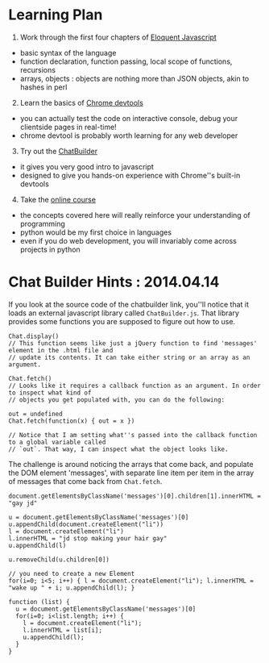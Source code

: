 Learning Plan
=============

1. Work through the first four chapters of [Eloquent Javascript](http://eloquentjavascript.net/contents.html)
  - basic syntax of the language
  - function declaration, function passing, local scope of functions, recursions
  - arrays, objects : objects are nothing more than JSON objects, akin to hashes in perl

2. Learn the basics of [Chrome devtools](http://discover-devtools.codeschool.com/)
  - you can actually test the code on interactive console, debug your clientside pages in real-time!
  - chrome devtool is probably worth learning for any web developer

3. Try out the [ChatBuilder](http://chatbuilder.hackreactor.com/)
  - it gives you very good intro to javascript
  - designed to give you hands-on experience with Chrome''s built-in devtools

4. Take the [online course](https://www.edx.org/course/mitx/mitx-6-00-1x-introduction-computer-1498#.U0yb03Wx22g)
  - the concepts covered here will really reinforce your understanding of programming
  - python would be my first choice in languages
  - even if you do web development, you will invariably come across projects in python


Chat Builder Hints : 2014.04.14
===============================

If you look at the source code of the chatbuilder link, you''ll notice that it loads
an external javascript library called `ChatBuilder.js`. That library provides some functions 
you are supposed to figure out how to use.

```{js}
Chat.display()
// This function seems like just a jQuery function to find 'messages' element in the .html file and
// update its contents. It can take either string or an array as an argument.

Chat.fetch()
// Looks like it requires a callback function as an argument. In order to inspect what kind of
// objects you get populated with, you can do the following:

out = undefined
Chat.fetch(function(x) { out = x })

// Notice that I am setting what''s passed into the callback function to a global variable called
// `out`. That way, I can inspect what the object looks like.
```

The challenge is around noticing the arrays that come back, and populate the DOM element 'messages',
with separate line item per item in the array of messages that come back from `Chat.fetch`.


```{js}
document.getElementsByClassName('messages')[0].children[1].innerHTML = "gay jd"

u = document.getElementsByClassName('messages')[0]
u.appendChild(document.createElement("li"))
l = document.createElement("li")
l.innerHTML = "jd stop making your hair gay"
u.appendChild(l)

u.removeChild(u.children[0])

// you need to create a new Element 
for(i=0; i<5; i++) { l = document.createElement("li"); l.innerHTML = "wake up " + i; u.appendChild(l); }

function (list) {
  u = document.getElementsByClassName('messages')[0]
  for(i=0; i<list.length; i++) { 
    l = document.createElement("li"); 
    l.innerHTML = list[i]; 
    u.appendChild(l); 
  }
}
```
